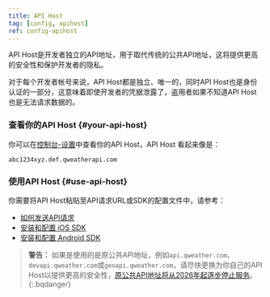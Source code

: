 ```yaml
---
title: API Host
tag: [config, apihost]
ref: config-apihost
---
```


API Host是开发者独立的API地址，用于取代传统的公共API地址，这将提供更高的安全性和保护开发者的隐私。

对于每个开发者帐号来说，API Host都是独立、唯一的，同时API Host也是身份认证的一部分，这意味着即使开发者的凭据泄露了，盗用者如果不知道API Host也是无法请求数据的。

### 查看你的API Host {#your-api-host}

你可以在[控制台-设置](https://console.qweather.com/setting)中查看你的API Host，API Host 看起来像是：

```
abc1234xyz.def.qweatherapi.com
```

### 使用API Host {#use-api-host}

你需要将API Host粘贴至API请求URL或SDK的配置文件中，请参考：

- [如何发送API请求](/docs/configuration/api-config/)
- [安装和配置 iOS SDK](/docs/configuration/ios-sdk-config/)
- [安装和配置 Android SDK](/docs/configuration/android-sdk-config/)

> **警告：** 如果是使用的是原公共API地址，例如`api.qweather.com`、`devapi.qweather.com`或`geoapi.qweather.com`，请尽快更换为你自己的API Host以提供更高的安全性，[原公共API地址将从2026年起逐步停止服务](https://blog.qweather.com/announce/public-api-domain-change-to-api-host/)。
{:.bqdanger}
